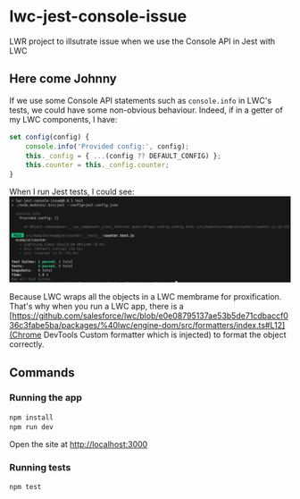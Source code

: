 # lwc-jest-console-issue

LWR project to illsutrate issue when we use the Console API in Jest with LWC

## Here come Johnny

If we use some Console API statements such as `console.info` in LWC's tests, we could have some non-obvious behaviour.
Indeed, if in a getter of my LWC components, I have:

```javascript
set config(config) {
    console.info('Provided config:', config);
    this._config = { ...(config ?? DEFAULT_CONFIG) };
    this.counter = this._config.counter;
}
```

When I run Jest tests, I could see:
![Empty object on a non-empty object](empty-object-which-is-not-empty.png)

Because LWC wraps all the objects in a LWC membrame for proxification.
That's why when you run a LWC app, there is a [https://github.com/salesforce/lwc/blob/e0e08795137ae53b5de71cdbaccf036c3fabe5ba/packages/%40lwc/engine-dom/src/formatters/index.ts#L12](Chrome DevTools Custom formatter which is injected) to format the object correctly.

## Commands

### Running the app

```bash
npm install
npm run dev
```

Open the site at [http://localhost:3000](http://localhost:3000)

### Running tests

```bash
npm test
```
